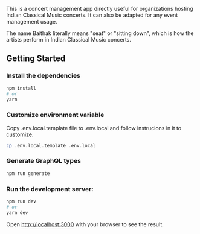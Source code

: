 This is a concert management app directly useful for organizations hosting Indian Classical Music concerts. It can also be adapted for any event management usage.

The name Baithak literally means "seat" or "sitting down", which is how the artists perform in Indian Classical Music concerts.

## Getting Started

### Install the dependencies

```bash
npm install
# or
yarn
```

### Customize environment variable

Copy .env.local.template file to .env.local and follow instrucions in it to customize.
```bash
cp .env.local.template .env.local
```

### Generate GraphQL types

```bash
npm run generate
```

### Run the development server:

```bash
npm run dev
# or
yarn dev
```

Open [http://localhost:3000](http://localhost:3000) with your browser to see the result.
